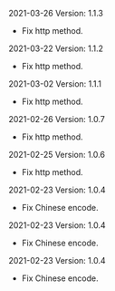 2021-03-26 Version: 1.1.3
- Fix http method.

2021-03-22 Version: 1.1.2
- Fix http method.

2021-03-02 Version: 1.1.1
- Fix http method.

2021-02-26 Version: 1.0.7
- Fix http method.

2021-02-25 Version: 1.0.6
- Fix http method.

2021-02-23 Version: 1.0.4
- Fix Chinese encode.

2021-02-23 Version: 1.0.4
- Fix Chinese encode.

2021-02-23 Version: 1.0.4
- Fix Chinese encode.

